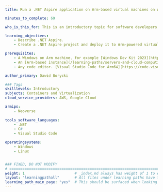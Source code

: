```yaml
---
title: Run a .NET Aspire application on Arm-based virtual machines on AWS and GCP

minutes_to_complete: 60

who_is_this_for: This is an introductory topic for software developers interested in learning how to deploy .NET Aspire applications on Amazon Web Services (AWS) and Google Cloud Platform (GCP).

learning_objectives: 
    - Describe .NET Aspire.
    - Create a .NET Aspire project and deploy it to Arm-powered virtual machines in the Cloud.

prerequisites:
    - A Windows on Arm machine, for example [Windows Dev Kit 2023](https://learn.microsoft.com/en-us/windows/arm/dev-kit), or a Lenovo Thinkpad X13s running Windows 11 to build the .NET Aspire project.    
    - An [Arm-based instance](/learning-paths/servers-and-cloud-computing/csp/) from AWS or GCP.
    - Any code editor. [Visual Studio Code for Arm64](https://code.visualstudio.com/docs/?dv=win32arm64user) is suitable.    

author_primary: Dawid Borycki

### Tags
skilllevels: Introductory
subjects: Containers and Virtualization
cloud_service_providers: AWS, Google Cloud

armips:
    - Neoverse
    
tools_software_languages:
    - .NET
    - C# 
    - Visual Studio Code

operatingsystems:
    - Windows
    - Linux


### FIXED, DO NOT MODIFY
# ================================================================================
weight: 1                       # _index.md always has weight of 1 to order correctly
layout: "learningpathall"       # All files under learning paths have this same wrapper
learning_path_main_page: "yes"  # This should be surfaced when looking for related content. Only set for _index.md of learning path content.
---
```

